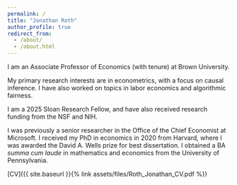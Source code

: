 ```yaml
---
permalink: /
title: "Jonathan Roth"
author_profile: true
redirect_from: 
  - /about/
  - /about.html
---
```


I am an Associate Professor of Economics (with tenure) at Brown University. 

My primary research interests are in econometrics, with a focus on causal inference. I have also worked on topics in labor economics and algorithmic fairness.

I am a 2025 Sloan Research Fellow, and have also received research funding from the NSF and NIH. 

I was previously a senior researcher in the Office of the Chief Economist at Microsoft. I received my PhD in economics in 2020 from Harvard, where I was awarded the David A. Wells prize for best dissertation. I obtained a BA *summa cum laude* in mathematics and economics from the University of Pennsylvania. 

[CV]({{ site.baseurl }}{% link assets/files/Roth_Jonathan_CV.pdf %})

